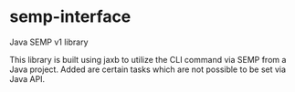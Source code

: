 # semp-interface
Java SEMP v1 library

This library is built using jaxb to utilize the CLI command via SEMP from a Java project. Added are certain tasks which are not possible to be set via Java API.  
